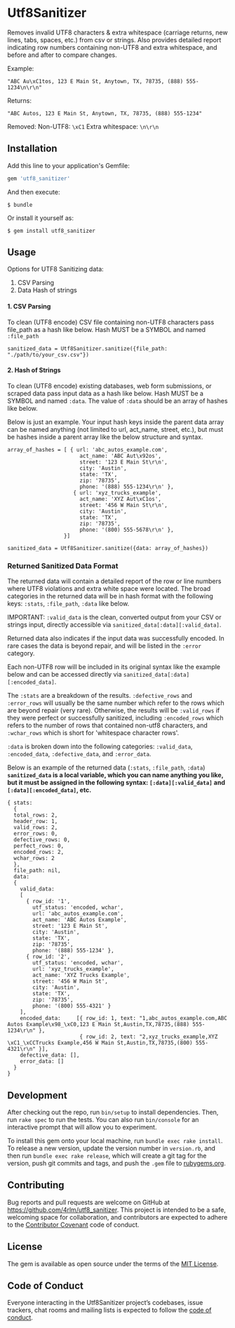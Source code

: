 # Utf8Sanitizer

Removes invalid UTF8 characters & extra whitespace (carriage returns, new lines, tabs, spaces, etc.) from csv or strings. Also provides detailed report indicating row numbers containing non-UTF8 and extra whitespace, and before and after to compare changes.

Example:
```
"ABC Au\xC1tos, 123 E Main St, Anytown, TX, 78735, (888) 555-1234\n\r\n"
```

Returns:
```
"ABC Autos, 123 E Main St, Anytown, TX, 78735, (888) 555-1234"
```

Removed:
Non-UTF8: `\xC1`
Extra whitespace: `\n\r\n`


## Installation

Add this line to your application's Gemfile:

```ruby
gem 'utf8_sanitizer'
```

And then execute:

    $ bundle

Or install it yourself as:

    $ gem install utf8_sanitizer

## Usage

Options for UTF8 Sanitizing data:
1. CSV Parsing
2. Data Hash of strings

#### 1. CSV Parsing
To clean (UTF8 encode) CSV file containing non-UTF8 characters pass file_path as a hash like below.  Hash MUST be a SYMBOL and named `:file_path`
```
sanitized_data = Utf8Sanitizer.sanitize({file_path: "./path/to/your_csv.csv"})
```

#### 2. Hash of Strings
To clean (UTF8 encode) existing databases, web form submissions, or scraped data pass input data as a hash like below.  Hash MUST be a SYMBOL and named `:data`.  The value of `:data` should be an array of hashes like below.  

Below is just an example.  Your input hash keys inside the parent data array can be named anything (not limited to url, act_name, street, etc.), but must be hashes inside a parent array like the below structure and syntax.
```
array_of_hashes = [ { url: 'abc_autos_example.com',
                       act_name: 'ABC Aut\x92os',
                       street: '123 E Main St\r\n',
                       city: 'Austin',
                       state: 'TX',
                       zip: '78735',
                       phone: '(888) 555-1234\r\n' },
                     { url: 'xyz_trucks_example',
                       act_name: 'XYZ Aut\xC1os',
                       street: '456 W Main St\r\n',
                       city: 'Austin',
                       state: 'TX',
                       zip: '78735',
                       phone: '(800) 555-5678\r\n' },
                  }]

sanitized_data = Utf8Sanitizer.sanitize({data: array_of_hashes})
```

### Returned Sanitized Data Format
The returned data will contain a detailed report of the row or line numbers where UTF8 violations and extra white space were located.  The broad categories in the returned data will be in hash format with the following keys: `:stats`, `:file_path`, `:data` like below.

IMPORTANT: `:valid_data` is the clean, converted output from your CSV or strings input, directly accessible via `sanitized_data[:data][:valid_data]`.

Returned data also indicates if the input data was successfully encoded. In rare cases the data is beyond repair, and will be listed in the `:error` category.   

Each non-UTF8 row will be included in its original syntax like the example below and can be accessed directly via `sanitized_data[:data][:encoded_data]`.

The `:stats` are a breakdown of the results. `:defective_rows` and `:error_rows` will usually be the same number which refer to the rows which are beyond repair (very rare). Otherwise, the results will be `:valid_rows` if they were perfect or successfully sanitized, including `:encoded_rows` which refers to the number of rows that contained non-utf8 characters, and `:wchar_rows` which is short for 'whitespace character rows'.

`:data` is broken down into the following categories: `:valid_data`, `:encoded_data`, `:defective_data`, and `:error_data`.

Below is an example of the returned data (`:stats`, `:file_path`, `:data`)
**`sanitized_data` is a local variable, which you can name anything you like, but it must be assigned in the following syntax: `[:data][:valid_data]` and `[:data][:encoded_data]`, etc.**

```
{ stats:
  {
  total_rows: 2,
  header_row: 1,
  valid_rows: 2,
  error_rows: 0,
  defective_rows: 0,
  perfect_rows: 0,
  encoded_rows: 2,
  wchar_rows: 2
  },
  file_path: nil,
  data:
  {
    valid_data:
    [
      { row_id: '1',
        utf_status: 'encoded, wchar',
        url: 'abc_autos_example.com',
        act_name: 'ABC Autos Example',
        street: '123 E Main St',
        city: 'Austin',
        state: 'TX',
        zip: '78735',
        phone: '(888) 555-1234' },
      { row_id: '2',
        utf_status: 'encoded, wchar',
        url: 'xyz_trucks_example',
        act_name: 'XYZ Trucks Example',
        street: '456 W Main St',
        city: 'Austin',
        state: 'TX',
        zip: '78735',
        phone: '(800) 555-4321' }
    ],
    encoded_data:     [{ row_id: 1, text: "1,abc_autos_example.com,ABC Autos Example\x98_\xC0,123 E Main St,Austin,TX,78735,(888) 555-1234\r\n" },
                       { row_id: 2, text: "2,xyz_trucks_example,XYZ \xC1_\xCCTrucks Example,456 W Main St,Austin,TX,78735,(800) 555-4321\r\n" }],
    defective_data: [],
    error_data: []
  }
}
```

## Development

After checking out the repo, run `bin/setup` to install dependencies. Then, run `rake spec` to run the tests. You can also run `bin/console` for an interactive prompt that will allow you to experiment.

To install this gem onto your local machine, run `bundle exec rake install`. To release a new version, update the version number in `version.rb`, and then run `bundle exec rake release`, which will create a git tag for the version, push git commits and tags, and push the `.gem` file to [rubygems.org](https://rubygems.org).

## Contributing

Bug reports and pull requests are welcome on GitHub at https://github.com/4rlm/utf8_sanitizer. This project is intended to be a safe, welcoming space for collaboration, and contributors are expected to adhere to the [Contributor Covenant](http://contributor-covenant.org) code of conduct.

## License

The gem is available as open source under the terms of the [MIT License](https://opensource.org/licenses/MIT).

## Code of Conduct

Everyone interacting in the Utf8Sanitizer project’s codebases, issue trackers, chat rooms and mailing lists is expected to follow the [code of conduct](https://github.com/4rlm/utf8_sanitizer/blob/master/CODE_OF_CONDUCT.md).
